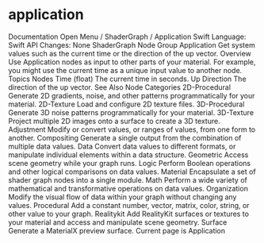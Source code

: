 # application
 Documentation 
 Open Menu 
/
 ShaderGraph 
/
 Application 
Swift
Language: 
Swift
 API Changes: 
None
ShaderGraph Node Group
Application
Get system values such as the current time or the direction of the up vector.
Overview
Use Application nodes as input to other parts of your material. For example, you might use the current time as a unique input value to another node.
Topics
Nodes
Time (float)
The current time in seconds.
Up Direction
The direction of the up vector.
See Also
Node Categories
2D-Procedural
Generate 2D gradients, noise, and other patterns programmatically for your material.
2D-Texture
Load and configure 2D texture files.
3D-Procedural
Generate 3D noise patterns programmatically for your material.
3D-Texture
Project multiple 2D images onto a surface to create a 3D texture.
Adjustment
Modify or convert values, or ranges of values, from one form to another.
Compositing
Generate a single output from the combination of multiple data values.
Data
Convert data values to different formats, or manipulate individual elements within a data structure.
Geometric
Access scene geometry while your graph runs.
Logic
Perform Boolean operations and other logical comparisons on data values.
Material
Encapsulate a set of shader graph nodes into a single module.
Math
Perform a wide variety of mathematical and transformative operations on data values.
Organization
Modify the visual flow of data within your graph without changing any values.
Procedural
Add a constant number, vector, matrix, color, string, or other value to your graph.
Realitykit
Add RealityKit surfaces or textures to your material and access and manipulate scene geometry.
Surface
Generate a MaterialX preview surface.
 Current page is Application 